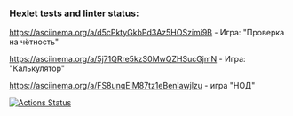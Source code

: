 ### Hexlet tests and linter status:
https://asciinema.org/a/d5cPktyGkbPd3Az5HOSzimi9B - Игра: "Проверка на чётность"

https://asciinema.org/a/5j71QRre5kzS0MwQZHSucGjmN - Игра: "Калькулятор"

https://asciinema.org/a/FS8unqEIM87tz1eBenlawjlzu - игра "НОД"

[![Actions Status](https://github.com/svyatik44/php-project-lvl1/workflows/hexlet-check/badge.svg)](https://github.com/svyatik44/php-project-lvl1/actions)